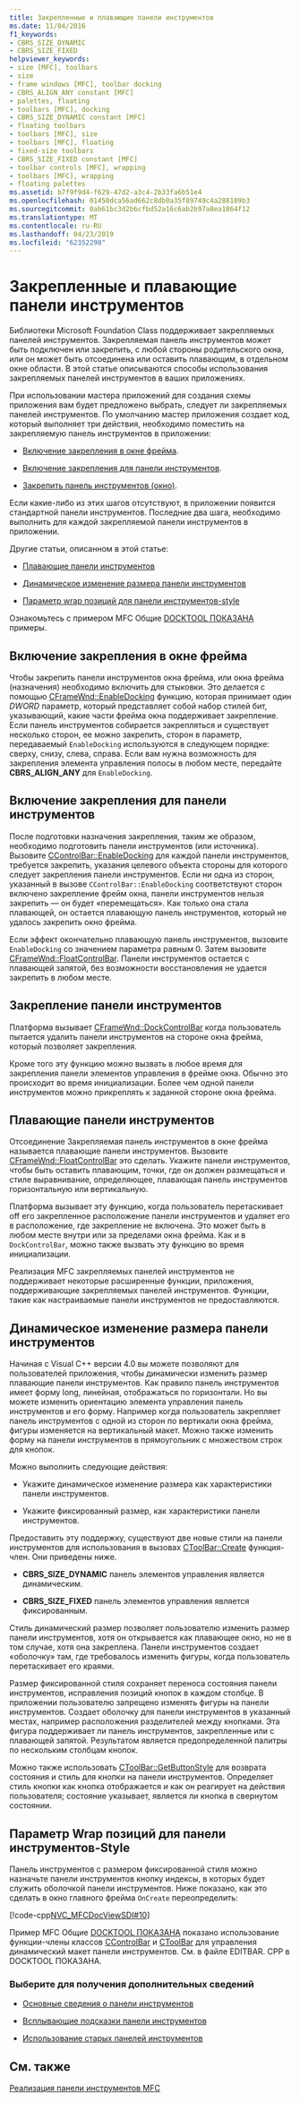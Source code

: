```yaml
---
title: Закрепленные и плавающие панели инструментов
ms.date: 11/04/2016
f1_keywords:
- CBRS_SIZE_DYNAMIC
- CBRS_SIZE_FIXED
helpviewer_keywords:
- size [MFC], toolbars
- size
- frame windows [MFC], toolbar docking
- CBRS_ALIGN_ANY constant [MFC]
- palettes, floating
- toolbars [MFC], docking
- CBRS_SIZE_DYNAMIC constant [MFC]
- floating toolbars
- toolbars [MFC], size
- toolbars [MFC], floating
- fixed-size toolbars
- CBRS_SIZE_FIXED constant [MFC]
- toolbar controls [MFC], wrapping
- toolbars [MFC], wrapping
- floating palettes
ms.assetid: b7f9f9d4-f629-47d2-a3c4-2b33fa6b51e4
ms.openlocfilehash: 01450dca56ad662c8db0a35f89749c4a288109b3
ms.sourcegitcommit: 0ab61bc3d2b6cfbd52a16c6ab2b97a8ea1864f12
ms.translationtype: MT
ms.contentlocale: ru-RU
ms.lasthandoff: 04/23/2019
ms.locfileid: "62352298"
---
```

# <a name="docking-and-floating-toolbars"></a>Закрепленные и плавающие панели инструментов

Библиотеки Microsoft Foundation Class поддерживает закрепляемых панелей инструментов. Закрепляемая панель инструментов может быть подключен или закрепить, с любой стороны родительского окна, или он может быть отсоединена или оставить плавающим, в отдельном окне области. В этой статье описываются способы использования закрепляемых панелей инструментов в ваших приложениях.

При использовании мастера приложений для создания схемы приложения вам будет предложено выбрать, следует ли закрепляемых панелей инструментов. По умолчанию мастер приложения создает код, который выполняет три действия, необходимо поместить на закрепляемую панель инструментов в приложении:

- [Включение закрепления в окне фрейма](#_core_enabling_docking_in_a_frame_window).

- [Включение закрепления для панели инструментов](#_core_enabling_docking_for_a_toolbar).

- [Закрепить панель инструментов (окно)](#_core_docking_the_toolbar).

Если какие-либо из этих шагов отсутствуют, в приложении появится стандартной панели инструментов. Последние два шага, необходимо выполнить для каждой закрепляемой панели инструментов в приложении.

Другие статьи, описанном в этой статье:

- [Плавающие панели инструментов](#_core_floating_the_toolbar)

- [Динамическое изменение размера панели инструментов](#_core_dynamically_resizing_the_toolbar)

- [Параметр wrap позиций для панели инструментов-style](#_core_setting_wrap_positions_for_a_fixed_style_toolbar)

Ознакомьтесь с примером MFC Общие [DOCKTOOL ПОКАЗАНА](../overview/visual-cpp-samples.md) примеры.

##  <a name="_core_enabling_docking_in_a_frame_window"></a> Включение закрепления в окне фрейма

Чтобы закрепить панели инструментов окна фрейма, или окна фрейма (назначения) необходимо включить для стыковки. Это делается с помощью [CFrameWnd::EnableDocking](../mfc/reference/cframewnd-class.md#enabledocking) функцию, которая принимает один *DWORD* параметр, который представляет собой набор стилей бит, указывающий, какие части фрейма окна поддерживает закрепление. Если панель инструментов собирается закрепляться и существует несколько сторон, ее можно закрепить, сторон в параметр, передаваемый `EnableDocking` используются в следующем порядке: сверху, снизу, слева, справа. Если вам нужна возможность для закрепления элемента управления полосы в любом месте, передайте **CBRS_ALIGN_ANY** для `EnableDocking`.

##  <a name="_core_enabling_docking_for_a_toolbar"></a> Включение закрепления для панели инструментов

После подготовки назначения закрепления, таким же образом, необходимо подготовить панели инструментов (или источника). Вызовите [CControlBar::EnableDocking](../mfc/reference/ccontrolbar-class.md#enabledocking) для каждой панели инструментов, требуется закрепить, указания целевого объекта стороны для которого следует закрепления панели инструментов. Если ни одна из сторон, указанный в вызове `CControlBar::EnableDocking` соответствуют сторон включено закрепление фрейм окна, панели инструментов нельзя закрепить — он будет «перемещаться». Как только она стала плавающей, он остается плавающую панель инструментов, который не удалось закрепить окно фрейма.

Если эффект окончательно плавающую панель инструментов, вызовите `EnableDocking` со значением параметра равным 0. Затем вызовите [CFrameWnd::FloatControlBar](../mfc/reference/cframewnd-class.md#floatcontrolbar). Панели инструментов остается с плавающей запятой, без возможности восстановления не удается закрепить в любом месте.

##  <a name="_core_docking_the_toolbar"></a> Закрепление панели инструментов

Платформа вызывает [CFrameWnd::DockControlBar](../mfc/reference/cframewnd-class.md#dockcontrolbar) когда пользователь пытается удалить панели инструментов на стороне окна фрейма, который позволяет закрепления.

Кроме того эту функцию можно вызвать в любое время для закрепления панели элементов управления в фрейме окна. Обычно это происходит во время инициализации. Более чем одной панели инструментов можно прикреплять к заданной стороне окна фрейма.

##  <a name="_core_floating_the_toolbar"></a> Плавающие панели инструментов

Отсоединение Закрепляемая панель инструментов в окне фрейма называется плавающие панели инструментов. Вызовите [CFrameWnd::FloatControlBar](../mfc/reference/cframewnd-class.md#floatcontrolbar) это сделать. Укажите панели инструментов, чтобы быть оставить плавающим, точки, где он должен размещаться и стиле выравнивание, определяющее, плавающая панель инструментов горизонтальную или вертикальную.

Платформа вызывает эту функцию, когда пользователь перетаскивает off его закрепленное расположение панели инструментов и удаляет его в расположение, где закрепление не включена. Это может быть в любом месте внутри или за пределами окна фрейма. Как и в `DockControlBar`, можно также вызвать эту функцию во время инициализации.

Реализация MFC закрепляемых панелей инструментов не поддерживает некоторые расширенные функции, приложения, поддерживающие закрепляемых панелей инструментов. Функции, такие как настраиваемые панели инструментов не предоставляются.

##  <a name="_core_dynamically_resizing_the_toolbar"></a> Динамическое изменение размера панели инструментов

Начиная с Visual C++ версии 4.0 вы можете позволяют для пользователей приложения, чтобы динамически изменить размер плавающие панели инструментов. Как правило панель инструментов имеет форму long, линейная, отображаться по горизонтали. Но вы можете изменить ориентацию элемента управления панель инструментов и его форму. Например когда пользователь закрепляет панель инструментов с одной из сторон по вертикали окна фрейма, фигуры изменяется на вертикальный макет. Можно также изменить форму на панели инструментов в прямоугольник с множеством строк для кнопок.

Можно выполнить следующие действия: 

- Укажите динамическое изменение размера как характеристики панели инструментов.

- Укажите фиксированный размер, как характеристики панели инструментов.

Предоставить эту поддержку, существуют две новые стили на панели инструментов для использования в вызовах [CToolBar::Create](../mfc/reference/ctoolbar-class.md#create) функция-член. Они приведены ниже.

- **CBRS_SIZE_DYNAMIC** панель элементов управления является динамическим.

- **CBRS_SIZE_FIXED** панель элементов управления является фиксированным.

Стиль динамический размер позволяет пользователю изменить размер панели инструментов, хотя он открывается как плавающее окно, но не в том случае, хотя она закреплена. Панели инструментов создает «оболочку» там, где требовалось изменить фигуры, когда пользователь перетаскивает его краями.

Размер фиксированной стиля сохраняет переноса состояния панели инструментов, исправления позиций кнопок в каждом столбце. В приложении пользователю запрещено изменять фигуры на панели инструментов. Создает оболочку для панели инструментов в указанный местах, например расположения разделителей между кнопками. Эта фигура поддерживает ли панель инструментов, закрепленные или с плавающей запятой. Результатом является предопределенной палитры по нескольким столбцам кнопок.

Можно также использовать [CToolBar::GetButtonStyle](../mfc/reference/ctoolbar-class.md#getbuttonstyle) для возврата состояния и стиль для кнопки на панели инструментов. Определяет стиль кнопки как кнопка отображается и как он реагирует на действия пользователя; состояние указывает, является ли кнопка в свернутом состоянии.

##  <a name="_core_setting_wrap_positions_for_a_fixed_style_toolbar"></a> Параметр Wrap позиций для панели инструментов-Style

Панель инструментов с размером фиксированной стиля можно назначьте панели инструментов кнопку индексы, в которых будет служить оболочкой панели инструментов. Ниже показано, как это сделать в окно главного фрейма `OnCreate` переопределить:

[!code-cpp[NVC_MFCDocViewSDI#10](../mfc/codesnippet/cpp/docking-and-floating-toolbars_1.cpp)]

Пример MFC Общие [DOCKTOOL ПОКАЗАНА](../overview/visual-cpp-samples.md) показано использование функции-члены классов [CControlBar](../mfc/reference/ccontrolbar-class.md) и [CToolBar](../mfc/reference/ctoolbar-class.md) для управления динамический макет панели инструментов. См. в файле EDITBAR. CPP в DOCKTOOL ПОКАЗАНА.

### <a name="what-do-you-want-to-know-more-about"></a>Выберите для получения дополнительных сведений

- [Основные сведения о панели инструментов](../mfc/toolbar-fundamentals.md)

- [Всплывающие подсказки панели инструментов](../mfc/toolbar-tool-tips.md)

- [Использование старых панелей инструментов](../mfc/using-your-old-toolbars.md)

## <a name="see-also"></a>См. также

[Реализация панели инструментов MFC](../mfc/mfc-toolbar-implementation.md)
